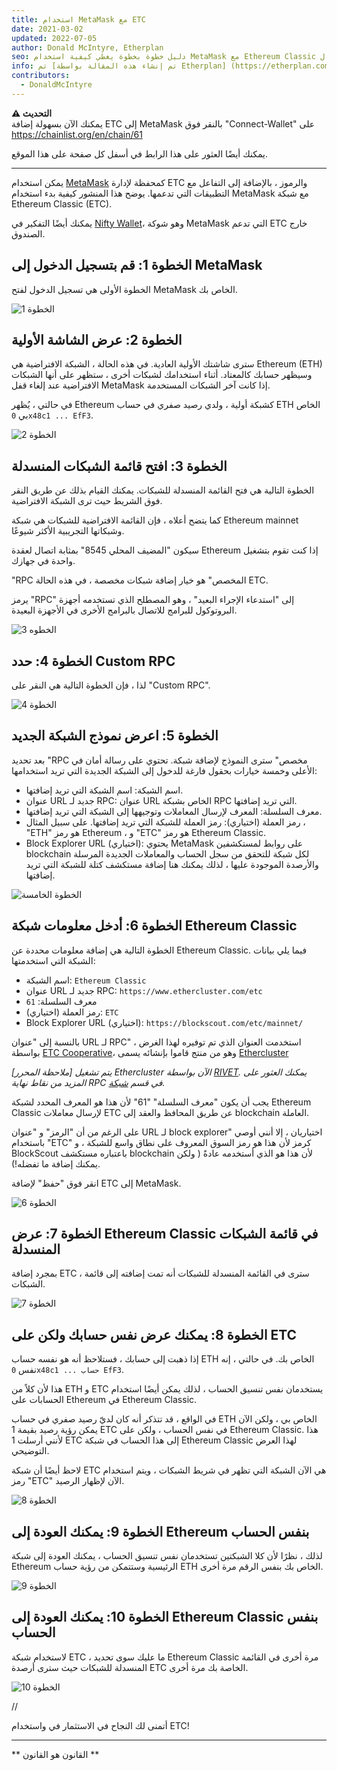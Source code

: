 ```yaml
---
title: استخدام MetaMask مع ETC
date: 2021-03-02
updated: 2022-07-05
author: Donald McIntyre, Etherplan
seo: دليل خطوة بخطوة يغطي كيفية استخدام MetaMask مع Ethereum Classic لإرسال ETC والتفاعل مع التطبيقات اللامركزية.
info: تم [تم إنشاء هذه المقالة بواسطة Etherplan] (https://etherplan.com/2021/03/02/how-to-connect-metamask-to-ethereum-classic/15512/). لمزيد من دروس Ethereum Classic والنظرية ومفاهيم العملة المشفرة ، يرجى مراجعة [etherplan.com](https://etherplan.com).
contributors:
  - DonaldMcIntyre
---
```


**⚠️ التحديث**  
يمكنك الآن بسهولة إضافة ETC إلى MetaMask بالنقر فوق "Connect-Wallet" على https://chainlist.org/en/chain/61

يمكنك أيضًا العثور على هذا الرابط في أسفل كل صفحة على هذا الموقع.

---

يمكن استخدام [MetaMask](https://metamask.io) كمحفظة لإدارة ETC والرموز ، بالإضافة إلى التفاعل مع التطبيقات التي تدعمها. يوضح هذا المنشور كيفية بدء استخدام MetaMask مع شبكة Ethereum Classic (ETC).

يمكنك أيضًا التفكير في [Nifty Wallet](https://chrome.google.com/webstore/detail/nifty-wallet/jbdaocneiiinmjbjlgalhcelgbejmnid?ucbcb=1)، وهو شوكة MetaMask التي تدعم ETC خارج الصندوق.

## الخطوة 1: قم بتسجيل الدخول إلى MetaMask

الخطوة الأولى هي تسجيل الدخول لفتح MetaMask الخاص بك.

![الخطوة 1](./01.png)

## الخطوة 2: عرض الشاشة الأولية

سترى شاشتك الأولية العادية. في هذه الحالة ، الشبكة الافتراضية هي Ethereum (ETH) وسيظهر حسابك كالمعتاد. أثناء استخدامك لشبكات أخرى ، ستظهر على أنها الشبكات الافتراضية عند إلغاء قفل MetaMask إذا كانت آخر الشبكات المستخدمة.

في حالتي ، يُظهر Ethereum كشبكة أولية ، ولدي رصيد صفري في حساب ETH الخاص بي `0x48c1 ... EfF3`.

![الخطوة 2](./02.png)

## الخطوة 3: افتح قائمة الشبكات المنسدلة

الخطوة التالية هي فتح القائمة المنسدلة للشبكات. يمكنك القيام بذلك عن طريق النقر فوق الشريط حيث ترى الشبكة الافتراضية.

كما يتضح أعلاه ، فإن القائمة الافتراضية للشبكات هي شبكة Ethereum mainnet وشبكاتها التجريبية الأكثر شيوعًا.

سيكون "المضيف المحلي 8545" بمثابة اتصال لعقدة Ethereum إذا كنت تقوم بتشغيل واحدة في جهازك.

"RPC المخصص" هو خيار إضافة شبكات مخصصة ، في هذه الحالة ETC.

يرمز "RPC" إلى "استدعاء الإجراء البعيد" ، وهو المصطلح الذي تستخدمه أجهزة البروتوكول للبرامج للاتصال بالبرامج الأخرى في الأجهزة البعيدة.

![الخطوه 3](./03.png)

## الخطوة 4: حدد Custom RPC

لذا ، فإن الخطوة التالية هي النقر على "Custom RPC".

![الخطوة 4](./04.png)

## الخطوة 5: اعرض نموذج الشبكة الجديد

بعد تحديد "RPC مخصص" سترى النموذج لإضافة شبكة. تحتوي على رسالة أمان في الأعلى وخمسة خيارات بحقول فارغة للدخول إلى الشبكة الجديدة التي تريد استخدامها:

- اسم الشبكة: اسم الشبكة التي تريد إضافتها.
- عنوان URL جديد لـ RPC: عنوان URL الخاص بشبكة RPC التي تريد إضافتها.
- معرف السلسلة: المعرف لإرسال المعاملات وتوجيهها إلى الشبكة التي تريد إضافتها.
- رمز العملة (اختياري): رمز العملة للشبكة التي تريد إضافتها. على سبيل المثال ، "ETH" هو رمز Ethereum ، و "ETC" هو رمز Ethereum Classic.
- Block Explorer URL (اختياري): يحتوي MetaMask على روابط لمستكشفين blockchain لكل شبكة للتحقق من سجل الحساب والمعاملات الجديدة المرسلة والأرصدة الموجودة عليها ، لذلك يمكنك هنا إضافة مستكشف كتلة للشبكة التي تريد إضافتها.

![الخطوة الخامسة](./05.png)

## الخطوة 6: أدخل معلومات شبكة Ethereum Classic

الخطوة التالية هي إضافة معلومات محددة عن Ethereum Classic. فيما يلي بيانات الشبكة التي استخدمتها:

- اسم الشبكة: `Ethereum Classic`
- عنوان URL جديد لـ RPC: `https://www.ethercluster.com/etc`
- معرف السلسلة: `61`
- رمز العملة (اختياري): `ETC`
- Block Explorer URL (اختياري): `https://blockscout.com/etc/mainnet/`

بالنسبة إلى "عنوان URL لـ RPC" ، استخدمت العنوان الذي تم توفيره لهذا الغرض بواسطة [ETC Cooperative](https://etccooperative.org/)، وهو من منتج قاموا بإنشائه يسمى [Ethercluster](https://ethercluster.com/)

_[ملاحظة المحرر] يتم تشغيل Ethercluster الآن بواسطة [RIVET](https://rivet.cloud/). يمكنك العثور على المزيد من نقاط نهاية RPC في قسم [شبكة](/network/endpoints)._

يجب أن يكون "معرف السلسلة" "61" لأن هذا هو المعرف المحدد لشبكة Ethereum Classic لإرسال معاملات ETC عن طريق المحافظ والعقد إلى blockchain العاملة.

على الرغم من أن "الرمز" و "عنوان URL لـ block explorer" اختياريان ، إلا أنني أوصي باستخدام "ETC" كرمز لأن هذا هو رمز السوق المعروف على نطاق واسع للشبكة ، و BlockScout باعتباره مستكشف blockchain لأن هذا هو الذي أستخدمه عادةً ( ولكن يمكنك إضافة ما تفضله!).

انقر فوق "حفظ" لإضافة ETC إلى MetaMask.

![الخطوة 6](./06.png)

## الخطوة 7: عرض Ethereum Classic في قائمة الشبكات المنسدلة

بمجرد إضافة ETC ، سترى في القائمة المنسدلة للشبكات أنه تمت إضافته إلى قائمة الشبكات.

![الخطوة 7](./07.png)

## الخطوة 8: يمكنك عرض نفس حسابك ولكن على ETC

إذا ذهبت إلى حسابك ، فستلاحظ أنه هو نفسه حساب ETH الخاص بك. في حالتي ، إنه نفس `0x48c1 ... حساب EfF3`.

هذا لأن كلاً من ETH و ETC يستخدمان نفس تنسيق الحساب ، لذلك يمكن أيضًا استخدام الحسابات على Ethereum في Ethereum Classic.

في الواقع ، قد تتذكر أنه كان لديّ رصيد صفري في حساب ETH الخاص بي ، ولكن الآن يمكن رؤية رصيد بقيمة 1 ETC في نفس الحساب ، ولكن على Ethereum Classic. هذا لأنني أرسلت 1 ETC إلى هذا الحساب في شبكة Ethereum Classic لهذا العرض التوضيحي.

لاحظ أيضًا أن شبكة ETC هي الآن الشبكة التي تظهر في شريط الشبكات ، ويتم استخدام رمز "ETC" الآن لإظهار الرصيد.

![الخطوة 8](./08.png)

## الخطوة 9: يمكنك العودة إلى Ethereum بنفس الحساب

لذلك ، نظرًا لأن كلا الشبكتين تستخدمان نفس تنسيق الحساب ، يمكنك العودة إلى شبكة Ethereum الرئيسية وستتمكن من رؤية حساب ETH الخاص بك بنفس الرقم مرة أخرى.

![الخطوة 9](./09.png)

## الخطوة 10: يمكنك العودة إلى Ethereum Classic بنفس الحساب

لاستخدام شبكة ETC ، ما عليك سوى تحديد Ethereum Classic مرة أخرى في القائمة المنسدلة للشبكات حيث سترى أرصدة ETC الخاصة بك مرة أخرى.

![الخطوة 10](./10.png)

//

أتمنى لك النجاح في الاستثمار في واستخدام ETC!

---

** القانون هو القانون **
